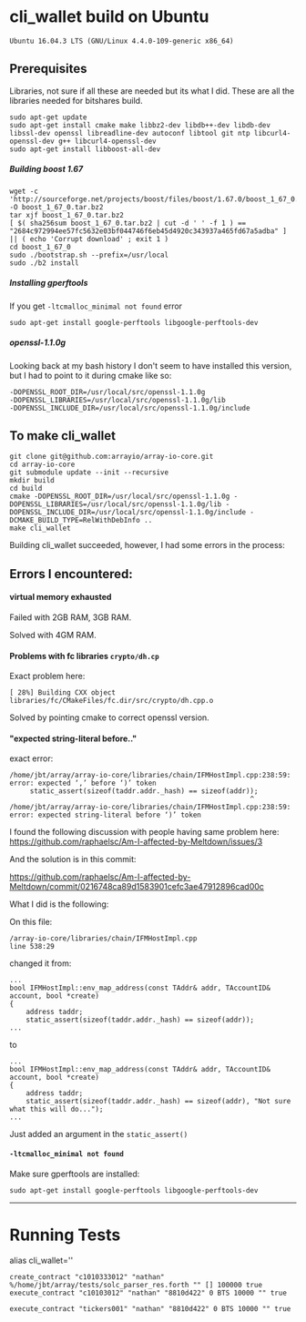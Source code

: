 # cli_wallet build on Ubuntu
```
Ubuntu 16.04.3 LTS (GNU/Linux 4.4.0-109-generic x86_64)
```
## Prerequisites
Libraries, not sure if all these are needed but its what I did. These are all the libraries needed for bitshares build.
```
sudo apt-get update
sudo apt-get install cmake make libbz2-dev libdb++-dev libdb-dev libssl-dev openssl libreadline-dev autoconf libtool git ntp libcurl4-openssl-dev g++ libcurl4-openssl-dev
sudo apt-get install libboost-all-dev
```
##### Building boost 1.67
```
wget -c 'http://sourceforge.net/projects/boost/files/boost/1.67.0/boost_1_67_0.tar.bz2/download' -O boost_1_67_0.tar.bz2
tar xjf boost_1_67_0.tar.bz2
[ $( sha256sum boost_1_67_0.tar.bz2 | cut -d ' ' -f 1 ) == "2684c972994ee57fc5632e03bf044746f6eb45d4920c343937a465fd67a5adba" ] || ( echo 'Corrupt download' ; exit 1 )
cd boost_1_67_0
sudo ./bootstrap.sh --prefix=/usr/local
sudo ./b2 install
```
##### Installing gperftools
If you get `-ltcmalloc_minimal not found`  error
```
sudo apt-get install google-perftools libgoogle-perftools-dev
```
##### openssl-1.1.0g

Looking back at my bash history I don't seem to have installed this version, but I had to point to it during cmake like so:
```
-DOPENSSL_ROOT_DIR=/usr/local/src/openssl-1.1.0g
-DOPENSSL_LIBRARIES=/usr/local/src/openssl-1.1.0g/lib
-DOPENSSL_INCLUDE_DIR=/usr/local/src/openssl-1.1.0g/include
```

## To make cli_wallet
```
git clone git@github.com:arrayio/array-io-core.git
cd array-io-core
git submodule update --init --recursive
mkdir build
cd build
cmake -DOPENSSL_ROOT_DIR=/usr/local/src/openssl-1.1.0g -DOPENSSL_LIBRARIES=/usr/local/src/openssl-1.1.0g/lib -DOPENSSL_INCLUDE_DIR=/usr/local/src/openssl-1.1.0g/include -DCMAKE_BUILD_TYPE=RelWithDebInfo ..
make cli_wallet
```
Building cli_wallet succeeded, however, I had some errors in the process:

## Errors I encountered:

#### virtual memory exhausted
Failed with 2GB RAM, 3GB RAM.

Solved with 4GM RAM.
#### Problems with fc libraries `crypto/dh.cp`
Exact problem here:
```
[ 28%] Building CXX object libraries/fc/CMakeFiles/fc.dir/src/crypto/dh.cpp.o
```
Solved by pointing cmake to correct openssl version.
#### "expected string-literal before.."
exact error:
```
/home/jbt/array/array-io-core/libraries/chain/IFMHostImpl.cpp:238:59: error: expected ‘,’ before ‘)’ token
     static_assert(sizeof(taddr.addr._hash) == sizeof(addr));
                                                           ^
/home/jbt/array/array-io-core/libraries/chain/IFMHostImpl.cpp:238:59: error: expected string-literal before ‘)’ token
```
I found the following discussion with people having same problem here:
https://github.com/raphaelsc/Am-I-affected-by-Meltdown/issues/3

And the solution is in this commit:

https://github.com/raphaelsc/Am-I-affected-by-Meltdown/commit/0216748ca89d1583901cefc3ae47912896cad00c

What I did is the following:

On this file:
```
/array-io-core/libraries/chain/IFMHostImpl.cpp
line 538:29
```
changed it from:
```
...
bool IFMHostImpl::env_map_address(const TAddr& addr, TAccountID& account, bool *create)
{
    address taddr;
    static_assert(sizeof(taddr.addr._hash) == sizeof(addr));
...
```
to
```
...
bool IFMHostImpl::env_map_address(const TAddr& addr, TAccountID& account, bool *create)
{
    address taddr;
    static_assert(sizeof(taddr.addr._hash) == sizeof(addr), "Not sure what this will do...");
...
```
Just added an argument in the `static_assert()`

#### `-ltcmalloc_minimal not found`

Make sure gperftools are installed:
```
sudo apt-get install google-perftools libgoogle-perftools-dev
```


---

# Running Tests

alias cli_wallet=''
```
create_contract "c1010333012" "nathan" %/home/jbt/array/tests/solc_parser_res.forth "" [] 100000 true
execute_contract "c10103012" "nathan" "8810d422" 0 BTS 10000 "" true

```

```
execute_contract "tickers001" "nathan" "8810d422" 0 BTS 10000 "" true
```
